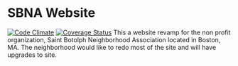 # SBNA Website
[![Code Climate](https://codeclimate.com/github/LmKupke/sbna/badges/gpa.svg)](https://codeclimate.com/github/LmKupke/sbna)
[![Coverage Status](https://coveralls.io/repos/github/LmKupke/sbna/badge.svg?branch=master)](https://coveralls.io/github/LmKupke/sbna?branch=master)
This a website revamp for the non profit organization, Saint Botolph Neighborhood Association located in Boston, MA. The neighborhood would like to redo most of the site and will have upgrades to site.
